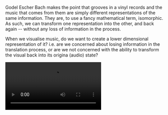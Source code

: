 Godel Escher Bach makes the point that grooves in a vinyl records and the music that comes from them are simply different representations of the same information. They are, to use a fancy mathematical term, isomorphic. As such, we can transform one representation into the other, and back again -- without any loss of information in the process. 

When we visualise music, do we want to create a lower dimensional representation of it? i.e. are we concerned about losing information in the translation process, or are we not concerned with the ability to transform the visual back into its origina (audio) state?

![Soundscape](https://github.com/hecrean/isomorphic-soundscapes/blob/main/src/assets/initial-proto.mov)


